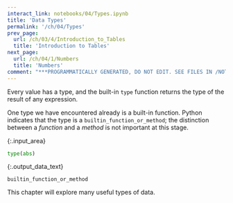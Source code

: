 ```yaml
---
interact_link: notebooks/04/Types.ipynb
title: 'Data Types'
permalink: '/ch/04/Types'
prev_page:
  url: /ch/03/4/Introduction_to_Tables
  title: 'Introduction to Tables'
next_page:
  url: /ch/04/1/Numbers
  title: 'Numbers'
comment: "***PROGRAMMATICALLY GENERATED, DO NOT EDIT. SEE FILES IN /NOTEBOOKS***"
---
```


Every value has a type, and the built-in `type` function returns the type of the result of any expression.

One type we have encountered already is a built-in function. Python indicates that the type is a `builtin_function_or_method`; the distinction between a *function* and a *method* is not important at this stage.



{:.input_area}
```python
type(abs)
```





{:.output_data_text}
```
builtin_function_or_method
```



This chapter will explore many useful types of data.
